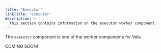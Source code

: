 ```yaml
---
title: "Executor"
linkTitle: "Executor"
description: >
  This section contains information on the executor worker component.
---
```


The `executor` component is one of the worker components for Vela.

COMING SOON!